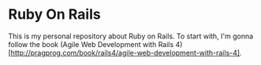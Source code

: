 Ruby On Rails
===

This is my personal repository about Ruby on Rails. To start with, I'm gonna follow the book (Agile Web Development with Rails 4)[http://pragprog.com/book/rails4/agile-web-development-with-rails-4].
